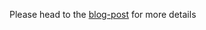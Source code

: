 
Please head to the [blog-post](https://noties.github.io/blog/2018/07/28/complex-android-animations) for more details